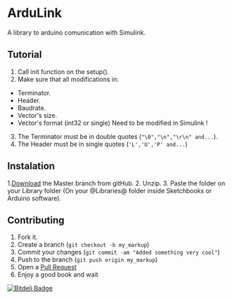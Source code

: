 ArduLink
=============

A library to arduino comunication with Simulink.

Tutorial
-------

1. Call init function on the setup().
2. Make sure that all modifications in:
  * Terminator.
  * Header.
  * Baudrate.
  * Vector's size.
  * Vector's format (int32 or single)
  Need to be modified in Simulink !
3. The Terminator must be in double quotes (`"\0","\n","\r\n" and...`).
4. The Header must be in single quotes (`'L','U','P' and...`)

Instalation
-------

1.[Download][2] the Master branch from gitHub.
2. Unzip.
3. Paste the folder on your Library folder (On your @Libraries@ folder inside Sketchbooks or Arduino software).

Contributing
------------

1. Fork it.
2. Create a branch (`git checkout -b my_markup`)
3. Commit your changes (`git commit -am "Added something very cool"`)
4. Push to the branch (`git push origin my_markup`)
5. Open a [Pull Request][1]
6. Enjoy a good book and wait

[1]: https://github.com/patrickelectric/ArduLink/pulls
[2]: https://github.com/patrickelectric/ArduLink/archive/master.zip

[![Bitdeli Badge](https://d2weczhvl823v0.cloudfront.net/patrickelectric/ardulink/trend.png)](https://bitdeli.com/free "Bitdeli Badge")
